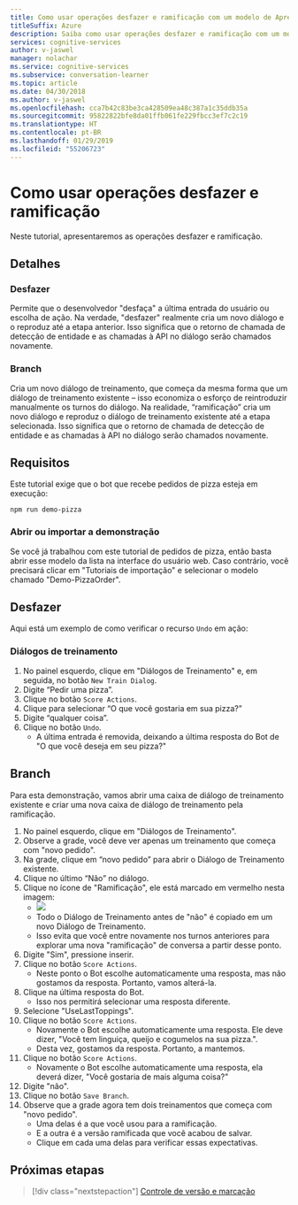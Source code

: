 ```yaml
---
title: Como usar operações desfazer e ramificação com um modelo de Aprendiz de Conversa - Serviços Cognitivos da Microsoft | Microsoft Docs
titleSuffix: Azure
description: Saiba como usar operações desfazer e ramificação com um modelo de Aprendiz de Conversa.
services: cognitive-services
author: v-jaswel
manager: nolachar
ms.service: cognitive-services
ms.subservice: conversation-learner
ms.topic: article
ms.date: 04/30/2018
ms.author: v-jaswel
ms.openlocfilehash: cca7b42c83be3ca428509ea48c387a1c35ddb35a
ms.sourcegitcommit: 95822822bfe8da01ffb061fe229fbcc3ef7c2c19
ms.translationtype: HT
ms.contentlocale: pt-BR
ms.lasthandoff: 01/29/2019
ms.locfileid: "55206723"
---
```

# <a name="how-to-use-branching-and-undo-operations"></a>Como usar operações desfazer e ramificação
Neste tutorial, apresentaremos as operações desfazer e ramificação.


## <a name="details"></a>Detalhes
### <a name="undo"></a>Desfazer
Permite que o desenvolvedor "desfaça" a última entrada do usuário ou escolha de ação. Na verdade, "desfazer" realmente cria um novo diálogo e o reproduz até a etapa anterior.  Isso significa que o retorno de chamada de detecção de entidade e as chamadas à API no diálogo serão chamados novamente.

### <a name="branch"></a>Branch
Cria um novo diálogo de treinamento, que começa da mesma forma que um diálogo de treinamento existente – isso economiza o esforço de reintroduzir manualmente os turnos do diálogo. Na realidade, “ramificação” cria um novo diálogo e reproduz o diálogo de treinamento existente até a etapa selecionada.  Isso significa que o retorno de chamada de detecção de entidade e as chamadas à API no diálogo serão chamados novamente.


## <a name="requirements"></a>Requisitos
Este tutorial exige que o bot que recebe pedidos de pizza esteja em execução:

    npm run demo-pizza

### <a name="open-or-import-the-demo"></a>Abrir ou importar a demonstração

Se você já trabalhou com este tutorial de pedidos de pizza, então basta abrir esse modelo da lista na interface do usuário web. Caso contrário, você precisará clicar em "Tutoriais de importação" e selecionar o modelo chamado "Demo-PizzaOrder".

## <a name="undo"></a>Desfazer

Aqui está um exemplo de como verificar o recurso `Undo` em ação:

### <a name="training-dialogs"></a>Diálogos de treinamento
1. No painel esquerdo, clique em "Diálogos de Treinamento" e, em seguida, no botão `New Train Dialog`.
2. Digite “Pedir uma pizza”.
3. Clique no botão `Score Actions`.
4. Clique para selecionar “O que você gostaria em sua pizza?”
5. Digite “qualquer coisa”.
6. Clique no botão `Undo`.
    - A última entrada é removida, deixando a última resposta do Bot de "O que você deseja em seu pizza?"

## <a name="branch"></a>Branch

Para esta demonstração, vamos abrir uma caixa de diálogo de treinamento existente e criar uma nova caixa de diálogo de treinamento pela ramificação.

1. No painel esquerdo, clique em "Diálogos de Treinamento".
2. Observe a grade, você deve ver apenas um treinamento que começa com "novo pedido".
3. Na grade, clique em “novo pedido” para abrir o Diálogo de Treinamento existente.
4. Clique no último “Não” no diálogo.
5. Clique no ícone de "Ramificação", ele está marcado em vermelho nesta imagem:
    - ![](../media/tutorial15_branch.PNG)
    - Todo o Diálogo de Treinamento antes de "não" é copiado em um novo Diálogo de Treinamento.
    - Isso evita que você entre novamente nos turnos anteriores para explorar uma nova "ramificação" de conversa a partir desse ponto.
6. Digite "Sim", pressione inserir.
7. Clique no botão `Score Actions`.
    - Neste ponto o Bot escolhe automaticamente uma resposta, mas não gostamos da resposta. Portanto, vamos alterá-la.
8. Clique na última resposta do Bot.
    - Isso nos permitirá selecionar uma resposta diferente.
9. Selecione "UseLastToppings".
10. Clique no botão `Score Actions`.
    - Novamente o Bot escolhe automaticamente uma resposta. Ele deve dizer, "Você tem linguiça, queijo e cogumelos na sua pizza.". 
    - Desta vez, gostamos da resposta. Portanto, a mantemos.
11. Clique no botão `Score Actions`.
    - Novamente o Bot escolhe automaticamente uma resposta, ela deverá dizer, "Você gostaria de mais alguma coisa?"
12. Digite "não".
13. Clique no botão `Save Branch`.
14. Observe que a grade agora tem dois treinamentos que começa com "novo pedido".
    - Uma delas é a que você usou para a ramificação.
    - E a outra é a versão ramificada que você acabou de salvar.
    - Clique em cada uma delas para verificar essas expectativas.

## <a name="next-steps"></a>Próximas etapas

> [!div class="nextstepaction"]
> [Controle de versão e marcação](./18-version-tag.md)
